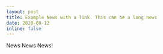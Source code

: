 ```yaml
---
layout: post
title: Example News with a link. This can be a long news
date: 2020-09-12
inline: false
---
```


News News News!
